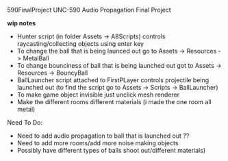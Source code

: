 590FinalProject
UNC-590 Audio Propagation Final Project



**wip notes**

- Hunter script (in folder Assets -> A8Scripts) controls raycasting/collecting objects using enter key
- To change the ball that is being launced out go to Assets -> Resources -> MetalBall
- To change bounciness of ball that is being launched out got to Assets -> Resources -> BouncyBall
- BallLauncher script attached to FirstPLayer controls projectile being launched out (to find the script go to Assets -> Scripts -> BallLauncher)
- To make game object invisible just unclick mesh renderer
- Make the different rooms different materials (i made the one room all metal)


Need To Do:
- Need to add audio propagation to ball that is launched out ??
- Need to add more rooms/add more noise making objects
- Possibly have different types of balls shoot out/different materials)

